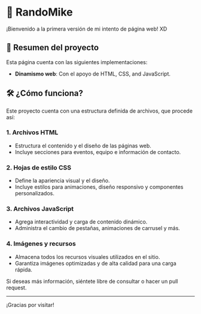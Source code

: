 # 🌌 RandoMike

¡Bienvenido a la primera versión de mi intento de página web! XD

## 🌟 Resumen del proyecto

Esta página cuenta con las siguientes implementaciones:

- **Dinamismo web**: Con el apoyo de HTML, CSS, and JavaScript.

## 🛠️ ¿Cómo funciona?

Este proyecto cuenta con una estructura definida de archivos, que procede así:

### 1. **Archivos HTML**
- Estructura el contenido y el diseño de las páginas web.
- Incluye secciones para eventos, equipo e información de contacto.

### 2. **Hojas de estilo CSS**
- Define la apariencia visual y el diseño.
- Incluye estilos para animaciones, diseño responsivo y componentes personalizados.

### 3. **Archivos JavaScript**
- Agrega interactividad y carga de contenido dinámico.
- Administra el cambio de pestañas, animaciones de carrusel y más.

### 4. **Imágenes y recursos**
- Almacena todos los recursos visuales utilizados en el sitio.
- Garantiza imágenes optimizadas y de alta calidad para una carga rápida.

Si deseas más información, siéntete libre de consultar o hacer un pull request.

---

¡Gracias por visitar!

